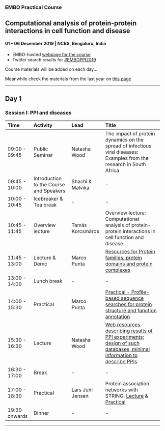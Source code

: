 ### EMBO Practical Course
## Computational analysis of protein-protein interactions in cell function and disease
#### 01 – 06 December 2019 | NCBS, Bengaluru, India

- EMBO-hosted [webpage for the course](http://meetings.embo.org/event/19-protein-protein)
- Twitter search results for [#EMBOPPI2019](https://twitter.com/search?q=%23EMBOPPI2019&src=typd&lang=en-gb)

Course materials will be added on each day...

Meanwhile check the materials from the last year on [this page](https://github.com/malvikasharan/2018-11-EMBORome)

--------------------------------
## Day 1

### Session I: PPI and diseases

| Time | Activity | Lead | Title |
| :---------- | :---------- | :---------- |:---------- | 
| 09:00 - 09:45	| Public Seminar | Natasha Wood | The impact of protein dynamics on the spread of infectious viral diseases: Examples from the research in South Africa |
| 09:45 - 10:00	| Introduction to the Course and Speakers | Shachi & Malvika | - |
| 10:00 - 10:45 | Icebreaker & Tea break | - | - |
| 10:45 - 11:45	| Overview lecture | Tamás Korcsmáros | Overview lecture: Computational analysis of protein-protein interactions in cell function and disease |
| 11:45 - 13:00	| Lecture & Demo | Marco Punta | [Resources for Protein families, protein domains and protein complexes](https://github.com/malvikasharan/2018-11-EMBORome/training_material/EMBO-Rome-Files-Marco/Rome-EMBO-School-2018-Marco-Punta-lecture-compressed.pdf) |
| 13:00 - 14:00	| Lunch break | - | - |
| 14:00 - 15:30	| Practical | Marco Punta | [Practical - Profile-based sequence searches for protein structure and function annotation](training-materials/marco_punta) |
| 15:30 - 16:30 | Lecture | Natasha Wood | [Web resources describing results of PPI experiments; design of such databases, minimal information to describe PPIs](training_material/NatashaWood/2019_WebResources_for_describing_results_of_PPI_experiments) |
| 16:30 - 17:00	| Break | - | - |
| 17:00 - 18:30	| Practical | Lars Juhl Jensen | Protein association networks with STRING: [Lecture](training_material/string_database.pdf) & [Practical](https://jensenlab.org/training/string/)  |
| 19:30 onwards	| Dinner | - | - |
---

